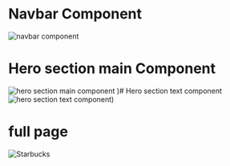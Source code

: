 # Navbar Component
![navbar component](https://user-images.githubusercontent.com/110908424/194946494-492fb4d9-3142-46e0-87ad-5efb3f32ebce.jpeg)
# Hero section main Component
![hero section main component](https://user-images.githubusercontent.com/110908424/194947004-821d61d1-afa6-4d03-b285-b6dde77585ae.jpeg)
)# Hero section text component
![hero section text component](https://user-images.githubusercontent.com/110908424/194947292-af2e71e1-942d-4e36-b226-662c83172d38.jpeg))
# full page
![Starbucks](https://user-images.githubusercontent.com/110908424/194947756-1d77a013-f458-4cde-85d2-c82513a8fa92.jpeg)
